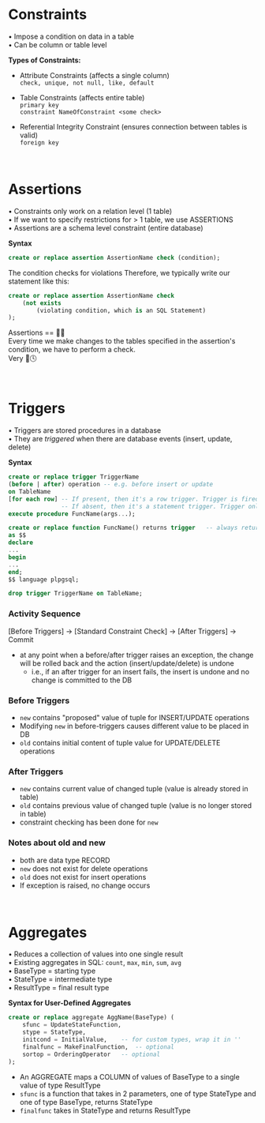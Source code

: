 # Constraints
• Impose a condition on data in a table\
• Can be column or table level

**Types of Constraints:**
- Attribute Constraints (affects a single column)\
`check, unique, not null, like, default`

- Table Constraints (affects entire table)\
`primary key`\
`constraint NameOfConstraint <some check>`

- Referential Integrity Constraint (ensures connection between tables is valid)\
`foreign key`

<br/>

# Assertions
• Constraints only work on a relation level (1 table)\
• If we want to specify restrictions for > 1 table, we use ASSERTIONS\
• Assertions are a schema level constraint (entire database)

**Syntax**
```sql
create or replace assertion AssertionName check (condition);
```

The condition checks for violations
Therefore, we typically write our statement like this:

```sql
create or replace assertion AssertionName check
    (not exists
        (violating condition, which is an SQL Statement)
);
```

Assertions == 🤑🤑\
Every time we make changes to the tables specified in the assertion's condition, we have to perform a check.\
Very 🐢🕓

<br/>

# Triggers
• Triggers are stored procedures in a database\
• They are *triggered* when there are database events (insert, update, delete)

**Syntax**
```sql
create or replace trigger TriggerName
(before | after) operation -- e.g. before insert or update
on TableName
[for each row] -- If present, then it's a row trigger. Trigger is fired once for every modified tuple
               -- If absent, then it's a statement trigger. Trigger only fired once after all tuples are modified, just before change is committed
execute procedure FuncName(args...);
```

```sql
create or replace function FuncName() returns trigger   -- always returns trigger
as $$
declare
...
begin
...
end;
$$ language plpgsql;
```

```sql
drop trigger TriggerName on TableName;
```

### Activity Sequence
[Before Triggers] → [Standard Constraint Check] → [After Triggers] → Commit
- at any point when a before/after trigger raises an exception, the change will be rolled back and the action (insert/update/delete) is undone
  - i.e., if an after trigger for an insert fails, the insert is undone and no change is committed to the DB

### Before Triggers
- `new` contains "proposed" value of tuple for INSERT/UPDATE operations
- Modifying `new` in before-triggers causes different value to be placed in DB
- `old` contains initial content of tuple value for UPDATE/DELETE operations

### After Triggers
- `new` contains current value of changed tuple (value is already stored in table)
- `old` contains previous value of changed tuple (value is no longer stored in table)
- constraint checking has been done for `new`

### Notes about old and new
- both are data type RECORD
- `new` does not exist for delete operations
- `old` does not exist for insert operations
- If exception is raised, no change occurs

<br/>

# Aggregates
• Reduces a collection of values into one single result\
• Existing aggregates in SQL: `count`, `max`, `min`, `sum`, `avg`\
• BaseType = starting type\
• StateType = intermediate type\
• ResultType = final result type

**Syntax for User-Defined Aggregates**
```sql
create or replace aggregate AggName(BaseType) (
    sfunc = UpdateStateFunction,
    stype = StateType,
    initcond = InitialValue,    -- for custom types, wrap it in ''
    finalfunc = MakeFinalFunction,  -- optional
    sortop = OrderingOperator   -- optional
);
```
- An AGGREGATE maps a COLUMN of values of BaseType to a single value of type ResultType
- `sfunc` is a function that takes in 2 parameters, one of type StateType and one of type BaseType, returns StateType
- `finalfunc` takes in StateType and returns ResultType
